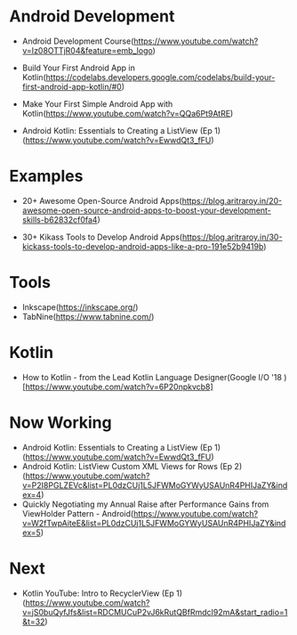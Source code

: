 
# Android Development

- Android Development Course(https://www.youtube.com/watch?v=Iz08OTTjR04&feature=emb_logo)

* Build Your First Android App in Kotlin(https://codelabs.developers.google.com/codelabs/build-your-first-android-app-kotlin/#0)

* Make Your First Simple Android App with Kotlin(https://www.youtube.com/watch?v=QQa6Pt9AtRE)

* Android Kotlin: Essentials to Creating a ListView (Ep 1)(https://www.youtube.com/watch?v=EwwdQt3_fFU)

  

# Examples

- 20+ Awesome Open-Source Android Apps(https://blog.aritraroy.in/20-awesome-open-source-android-apps-to-boost-your-development-skills-b62832cf0fa4)

- 30+ Kikass Tools to Develop Android Apps(https://blog.aritraroy.in/30-kickass-tools-to-develop-android-apps-like-a-pro-191e52b9419b)

  

# Tools

- Inkscape(https://inkscape.org/)
- TabNine(https://www.tabnine.com/)



# Kotlin

* How to Kotlin - from the Lead Kotlin Language Designer(Google I/O '18 )[https://www.youtube.com/watch?v=6P20npkvcb8]



# Now Working

* Android Kotlin: Essentials to Creating a ListView (Ep 1)(https://www.youtube.com/watch?v=EwwdQt3_fFU)
* Android Kotlin: ListView Custom XML Views for Rows (Ep 2)(https://www.youtube.com/watch?v=P2I8PGLZEVc&list=PL0dzCUj1L5JFWMoGYWyUSAUnR4PHIJaZY&index=4)
* Quickly Negotiating my Annual Raise after Performance Gains from ViewHolder Pattern - Android(https://www.youtube.com/watch?v=W2fTwpAiteE&list=PL0dzCUj1L5JFWMoGYWyUSAUnR4PHIJaZY&index=5)



# Next

- Kotlin YouTube: Intro to RecyclerView (Ep 1)(https://www.youtube.com/watch?v=jS0buQyfJfs&list=RDCMUCuP2vJ6kRutQBfRmdcI92mA&start_radio=1&t=32)
